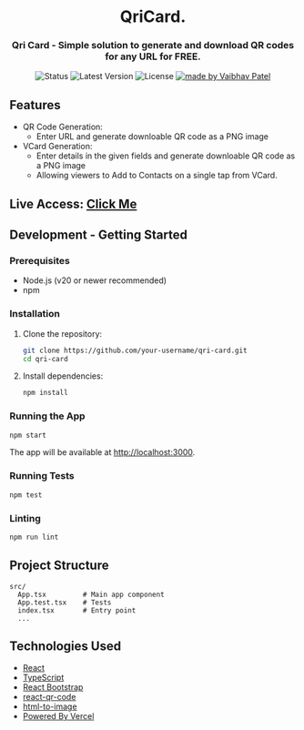 <h1 align="center">
 QriCard.
</h1>

<h3 align="center">Qri Card - Simple solution to generate and download QR codes for any URL for FREE.</h3>

<p align="center">

 <img alt="Status" src="https://img.shields.io/badge/status-In Production-green">

  <img alt="Latest Version" src="https://img.shields.io/badge/latest version-1.0.0-2e7f74">
  
  <img alt="License" src="https://img.shields.io/badge/license-MIT-d52536">

  <a href="https://github.com/vpatel071997">
    <img alt="made by Vaibhav Patel" src="https://img.shields.io/badge/made%20by-Vaibhav%20Patel-116ed0">
  </a>
</p>

## Features

- QR Code Generation:
  - Enter URL and generate downloable QR code as a PNG image
- VCard Generation:
  - Enter details in the given fields and generate downloable QR code as a PNG image
  - Allowing viewers to Add to Contacts on a single tap from VCard.

## Live Access: [Click Me](https://qri-card.vercel.app)

## Development - Getting Started

### Prerequisites

- Node.js (v20 or newer recommended)
- npm

### Installation

1. Clone the repository:

   ```bash
   git clone https://github.com/your-username/qri-card.git
   cd qri-card
   ```

2. Install dependencies:
   ```bash
   npm install
   ```

### Running the App

```bash
npm start
```

The app will be available at [http://localhost:3000](http://localhost:3000).

### Running Tests

```bash
npm test
```

### Linting

```bash
npm run lint
```

## Project Structure

```
src/
  App.tsx         # Main app component
  App.test.tsx    # Tests
  index.tsx       # Entry point
  ...
```

## Technologies Used

- [React](https://react.dev/)
- [TypeScript](https://www.typescriptlang.org/)
- [React Bootstrap](https://react-bootstrap.github.io/)
- [react-qr-code](https://github.com/rosskhanas/react-qr-code)
- [html-to-image](https://github.com/bubkoo/html-to-image)
- [Powered By Vercel](http://vercel.com)
